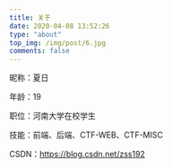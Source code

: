 ```yaml
---
title: 关于
date: 2020-04-08 13:52:26
type: "about"
top_img: /img/post/6.jpg
comments: false
---
```


昵称：夏日

年龄：19

职位：河南大学在校学生

技能：前端、后端、CTF-WEB、CTF-MISC

CSDN：https://blog.csdn.net/zss192